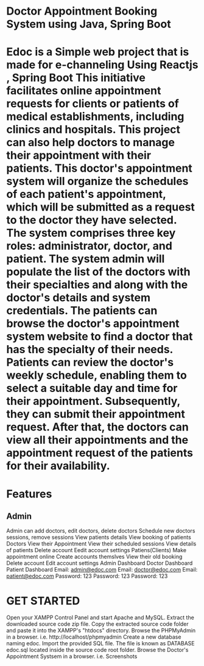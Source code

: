 # Doctor Appointment Booking System using Java, Spring Boot


# Edoc is a Simple web project that is made for e-channeling Using Reactjs , Spring Boot This initiative facilitates online appointment requests for clients or patients of medical establishments, including clinics and hospitals. This project can also help doctors to manage their appointment with their patients. This doctor's appointment system will organize the schedules of each patient's appointment, which will be submitted as a request to the doctor they have selected. The system comprises three key roles: administrator, doctor, and patient. The system admin will populate the list of the doctors with their specialties and along with the doctor's details and system credentials. The patients can browse the doctor's appointment system website to find a doctor that has the specialty of their needs. Patients can review the doctor's weekly schedule, enabling them to select a suitable day and time for their appointment. Subsequently, they can submit their appointment request. After that, the doctors can view all their appointments and the appointment request of the patients for their availability.

# Features
## Admin
Admin can add doctors, edit doctors, delete doctors
Schedule new doctors sessions, remove sessions
View patients details
View booking of patients
Doctors
View their Appointment
View their scheduled sessions
View details of patients
Delete account
Eedit account settings
Patiens(Clients)
Make appointment online
Create accounts themslves
View their old booking
Delete account
Edit account settings
Admin Dashboard	Doctor Dashboard	Patient Dashboard
Email: admin@edoc.com	Email: doctor@edoc.com	Email: patient@edoc.com
Password: 123	Password: 123	Password: 123
		
# GET STARTED
Open your XAMPP Control Panel and start Apache and MySQL.
Extract the downloaded source code zip file.
Copy the extracted source code folder and paste it into the XAMPP's "htdocs" directory.
Browse the PHPMyAdmin in a browser. i.e. http://localhost/phpmyadmin
Create a new database naming edoc.
Import the provided SQL file. The file is known as DATABASE edoc.sql located inside the source code root folder.
Browse the Doctor's Appointment Systsem in a browser. i.e.
Screenshots
			
			
